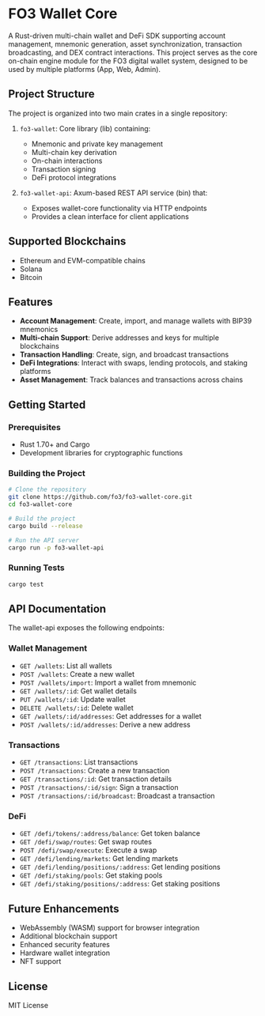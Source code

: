# FO3 Wallet Core

A Rust-driven multi-chain wallet and DeFi SDK supporting account management, mnemonic generation, asset synchronization, transaction broadcasting, and DEX contract interactions. This project serves as the core on-chain engine module for the FO3 digital wallet system, designed to be used by multiple platforms (App, Web, Admin).

## Project Structure

The project is organized into two main crates in a single repository:

1. `fo3-wallet`: Core library (lib) containing:
   - Mnemonic and private key management
   - Multi-chain key derivation
   - On-chain interactions
   - Transaction signing
   - DeFi protocol integrations

2. `fo3-wallet-api`: Axum-based REST API service (bin) that:
   - Exposes wallet-core functionality via HTTP endpoints
   - Provides a clean interface for client applications

## Supported Blockchains

- Ethereum and EVM-compatible chains
- Solana
- Bitcoin

## Features

- **Account Management**: Create, import, and manage wallets with BIP39 mnemonics
- **Multi-chain Support**: Derive addresses and keys for multiple blockchains
- **Transaction Handling**: Create, sign, and broadcast transactions
- **DeFi Integrations**: Interact with swaps, lending protocols, and staking platforms
- **Asset Management**: Track balances and transactions across chains

## Getting Started

### Prerequisites

- Rust 1.70+ and Cargo
- Development libraries for cryptographic functions

### Building the Project

```bash
# Clone the repository
git clone https://github.com/fo3/fo3-wallet-core.git
cd fo3-wallet-core

# Build the project
cargo build --release

# Run the API server
cargo run -p fo3-wallet-api
```

### Running Tests

```bash
cargo test
```

## API Documentation

The wallet-api exposes the following endpoints:

### Wallet Management

- `GET /wallets`: List all wallets
- `POST /wallets`: Create a new wallet
- `POST /wallets/import`: Import a wallet from mnemonic
- `GET /wallets/:id`: Get wallet details
- `PUT /wallets/:id`: Update wallet
- `DELETE /wallets/:id`: Delete wallet
- `GET /wallets/:id/addresses`: Get addresses for a wallet
- `POST /wallets/:id/addresses`: Derive a new address

### Transactions

- `GET /transactions`: List transactions
- `POST /transactions`: Create a new transaction
- `GET /transactions/:id`: Get transaction details
- `POST /transactions/:id/sign`: Sign a transaction
- `POST /transactions/:id/broadcast`: Broadcast a transaction

### DeFi

- `GET /defi/tokens/:address/balance`: Get token balance
- `GET /defi/swap/routes`: Get swap routes
- `POST /defi/swap/execute`: Execute a swap
- `GET /defi/lending/markets`: Get lending markets
- `GET /defi/lending/positions/:address`: Get lending positions
- `GET /defi/staking/pools`: Get staking pools
- `GET /defi/staking/positions/:address`: Get staking positions

## Future Enhancements

- WebAssembly (WASM) support for browser integration
- Additional blockchain support
- Enhanced security features
- Hardware wallet integration
- NFT support

## License

MIT License
